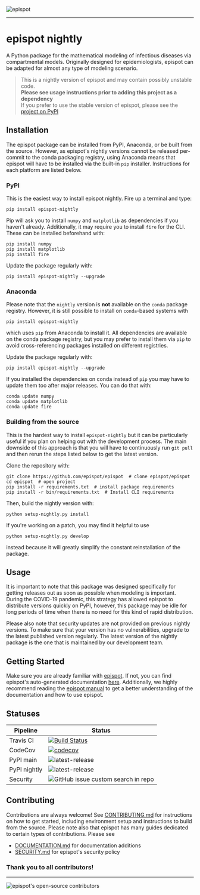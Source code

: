 ![epispot](https://i.ibb.co/m9yS1yh/epispot-nightly.jpg)

---

# epispot nightly

A Python package for the mathematical modeling of infectious diseases via 
compartmental models. Originally designed for epidemiologists, epispot can
be adapted for almost any type of modeling scenario.

> This is a nightly version of epispot and may contain possibly unstable code.\
> **Please see usage instructions prior to adding this project as a dependency**\
> If you prefer to use the stable version of epispot, please see
> the [project on PyPI](https://pypi.org/project/epispot)

## Installation

The epispot package can be installed from PyPI, Anaconda, or be built from the
source. However, as epispot's nightly versions cannot be released per-commit to 
the conda packaging registry, using Anaconda means that epispot will have to be
installed via the built-in `pip` installer. Instructions for each platform are listed
below.

### PyPI
This is the easiest way to install epispot nightly. Fire up a terminal and type:
```shell
pip install epispot-nightly
```
Pip will ask you to install `numpy` and `matplotlib` as dependencies if you 
haven't already. Additionally, it may require you to install `fire` for the CLI.
These can be installed beforehand with:
```shell
pip install numpy
pip install matplotlib
pip install fire
```

Update the package regularly with:
```shell
pip install epispot-nightly --upgrade
```

### Anaconda
Please note that the `nightly` version is **not** available on the `conda` 
package registry. However, it is still possible to install on `conda`-based
systems with
```shell
pip install epispot-nightly
```
which uses `pip` from Anaconda to install it. All dependencies are available
on the conda package registry, but you may prefer to install them via `pip` to
avoid cross-referencing packages installed on different registries.

Update the package regularly with:
```shell
pip install epispot-nightly --upgrade
```

If you installed the dependencies on conda instead of `pip` you may have to update
them too after major releases. You can do that with:
```shell
conda update numpy
conda update matplotlib
conda update fire
```

### Building from the source
This is the hardest way to install `epispot-nightly` but it can be particularly
useful if you plan on helping out with the development process. The main downside
of this approach is that you will have to continuously run `git pull` and then 
rerun the steps listed below to get the latest version.

Clone the repository with:
```shell
git clone https://github.com/epispot/epispot  # clone epispot/epispot
cd epispot  # open project
pip install -r requirements.txt  # install package requirements
pip install -r bin/requirements.txt  # Install CLI requirements
```

Then, build the nightly version with:
```shell
python setup-nightly.py install
```

If you're working on a patch, you may find it helpful to use
```shell
python setup-nightly.py develop
```
instead because it will greatly simplify the constant reinstallation of the package.

## Usage

It is important to note that this package was designed specifically
for getting releases out as soon as possible when modeling is important.
During the COVID-19 pandemic, this strategy has allowed epispot to 
distribute versions quickly on PyPI, however, this package may be idle for long
periods of time when there is no need for this kind of rapid distribution.

Please also note that security updates are not provided on previous nightly versions. 
To make sure that your version has no vulnerabilities, upgrade to the latest published
version regularly. The latest version of the nightly package is the one that is
maintained by our development team.

## Getting Started

Make sure you are already familiar with [epispot](https://www.pypi.org/project/epispot).
If not, you can find epispot's auto-generated documentation
[here](https://epispot.github.io/epispot/). Additionally, we highly recommend reading
the [epispot manual](https://epispot.gitbook.io) to get a better understanding of
the documentation and how to use epispot.

## Statuses
| Pipeline | Status |
| --- | --- |
| Travis CI | [![Build Status](https://www.travis-ci.com/epispot/epispot.svg?branch=master)](https://www.travis-ci.com/epispot/epispot) |
| CodeCov | [![codecov](https://codecov.io/gh/epispot/epispot/branch/master/graph/badge.svg?token=WGIM127RFY)](https://codecov.io/gh/epispot/epispot) |
| PyPI main | ![latest-release](https://shields.mitmproxy.org/pypi/v/epispot.svg?color=success) |
| PyPI nightly | ![latest-release](https://shields.mitmproxy.org/pypi/v/epispot-nightly.svg?color=success) |
| Security | ![GitHub issue custom search in repo](https://img.shields.io/github/issues-search/epispot/epispot?color=success&label=known%20vulnerabilities&query=VULNERABILITY%20is:open%20is:issue) |

## Contributing

Contributions are always welcome!
See [CONTRIBUTING.md](https://github.com/epispot/epispot/tree/master/CONTRIBUTING.md) for instructions on how to get started,
including environment setup and instructions to build from the source.
Please note also that epispot has many guides dedicated to certain types of
contributions. Please see
- [DOCUMENTATION.md](https://github.com/epispot/epispot/tree/master/DOCUMENTATION.md) for documentation additions
- [SECURITY.md](https://github.com/epispot/epispot/tree/master/SECURITY.md) for epispot's security policy
  
### Thank you to all contributors!

---

![epispot's open-source contributors](https://contrib.rocks/image?repo=epispot/epispot)


